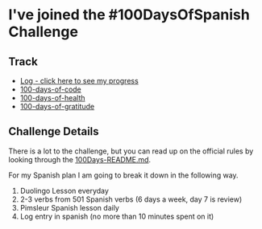 # I've joined the #100DaysOfSpanish Challenge

## Track

* [Log - click here to see my progress](log.md)
* [100-days-of-code](https://github.com/mikekwright/100-days-of-code)
* [100-days-of-health](https://github.com/mikekwright/100-days-of-health)
* [100-days-of-gratitude](https://github.com/mikekwright/100-days-of-gratitude)

## Challenge Details

There is a lot to the challenge, but you can read up on the official rules by
looking through the [100Days-README.md](100Days-README.md).  

For my Spanish plan I am going to break it down in the following way. 

1. Duolingo Lesson everyday
2. 2-3 verbs from 501 Spanish verbs (6 days a week, day 7 is review)
3. Pimsleur Spanish lesson daily
4. Log entry in spanish (no more than 10 minutes spent on it)

